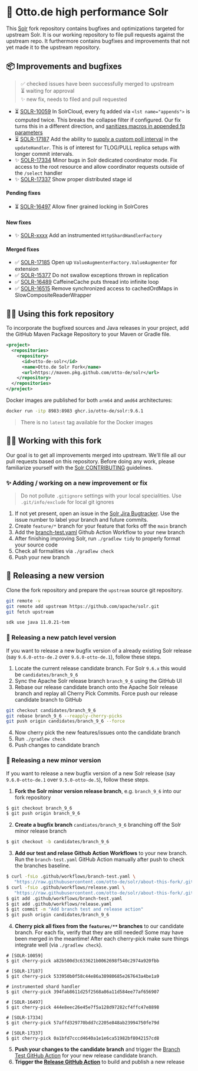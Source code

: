 # 🚀 Otto.de high performance Solr

This [Solr](/apache/solr) fork repository contains bugfixes
and optimizations targeted for upstream Solr. It is our working 
repository to file pull requests against the upstream repo. It
furthermore contains bugfixes and improvements that not yet made
it to the upstream repository.

## 📦 Improvements and bugfixes

> ✅ checked issues have been successfully merged to upstream\
> ⏳ waiting for approval\
> ✨ new fix, needs to filed and pull requested

* ⏳ [SOLR-10059](https://issues.apache.org/jira/browse/SOLR-10059) In SolrCloud, every 
  fq added via `<lst name="appends">` is computed twice. This breaks the collapse filter 
  if configured. Our fix turns this in a different direction, and 
  [sanitizes macros in appended fq parameters](/otto-de/solr/tree/feature/SOLR-10059)
* ⏳ [SOLR-17187](https://issues.apache.org/jira/browse/SOLR-17187) Add the ability to 
  [supply a custom poll interval](/otto-de/solr/tree/feature/replica-custom-poll-interval)
  in the `updateHandler`. This is of interest for TLOG/PULL replica setups with longer commit
  intervals.
* ✨ [SOLR-17334](https://github.com/apache/solr/pull/2527) Minor bugs in Solr 
  dedicated coordinator mode. Fix access to the root resource and allow coordinator
  requests outside of the `/select` handler
* ✨ [SOLR-17337](https://github.com/apache/solr/pull/2526) Show proper 
  distributed stage id

#### Pending fixes

* ⏳ [SOLR-16497](https://issues.apache.org/jira/browse/SOLR-16497) Allow finer grained locking in SolrCores

#### New fixes

* ✨ [SOLR-xxxx](https://github.com/otto-de/solr/commits/feature/instrumented-shardhandler) Add an
instrumented `HttpShardHandlerFactory`


#### Merged fixes

* ✅ [SOLR-17185](https://issues.apache.org/jira/browse/SOLR-17185) Open up 
  `ValueAugmenterFactory.ValueAugmenter` for extension
* ✅ [SOLR-15377](https://issues.apache.org/jira/browse/SOLR-15377) Do not swallow exceptions 
  thrown in replication
* ✅ [SOLR-16489](https://issues.apache.org/jira/browse/SOLR-16489) CaffeineCache puts thread 
  into infinite loop
* ✅ [SOLR-16515](https://issues.apache.org/jira/browse/SOLR-16515) Remove synchronized access to 
  cachedOrdMaps in SlowCompositeReaderWrapper

## 👩‍💻 Using this fork repository

To incorporate the bugfixed sources and Java releases in your project,
add the GitHub Maven Package Repository to your Maven or Gradle file.

```xml
<project>
  <repositories>
    <repository>
      <id>otto-de-solr</id>
      <name>Otto.de Solr Fork</name>
      <url>https://maven.pkg.github.com/otto-de/solr</url>
    </repository>
  </repositories>
</project>
```

Docker images are published for both `arm64` and `amd64` architectures:

```bash
docker run -itp 8983:8983 ghcr.io/otto-de/solr:9.6.1
```

> There is no `latest` tag available for the Docker images


## 👩‍💻 Working with this fork

Our goal is to get all improvements merged into upstream. We'll file all our
pull requests based on this repository. Before doing any work, please
familiarize yourself with the [Solr CONTRIBUTING](https://github.com/apache/solr/blob/main/CONTRIBUTING.md) guidelines.


### ✨ Adding / working on a new improvement or fix

> Do not pollute `.gitignore` settings with your local specialities. 
> Use `.git/info/exclude` for local git ignores

1. If not yet present, open an issue in the [Solr Jira Bugtracker](https://issues.apache.org/jira/projects/SOLR/issues/SOLR-16781?filter=allopenissues).
   Use the issue number to label your branch and future commits.
1. Create `feature/*` branch for your feature that forks 
   off the `main` branch
1. Add the [branch-test.yaml](.github/workflows/branch-test.yaml) 
   Github Action Workflow to your new branch
1. After finishing improving Solr, run `./gradlew tidy`
   to properly format your source code
1. Check all formalities via `./gradlew check`
1. Push your new branch

## 🚀 Releasing a new version

Clone the fork repository and prepare 
the `upstream` source git repository.

```bash
git remote -v
git remote add upstream https://github.com/apache/solr.git
git fetch upstream
```

```bash
sdk use java 11.0.21-tem
```

### 🔁 Releasing a new patch level version

If you want to release a new bugfix version of a already existing Solr release
(say `9.6.0-otto-de.2` over `9.6.0-otto-de.1`), follow these steps.

1. Locate the current release candidate branch. For Solr `9.6.x`
   this would be `candidates/branch_9_6`
1. Sync the Apache Solr release branch `branch_9_6` using the GitHub UI
1. Rebase our release candidate branch onto the Apache Solr release
   branch and replay all Cherry Pick Commits. Force push our 
   release candidate branch to GitHub

```bash
git checkout candidates/branch_9_6
git rebase branch_9_6 --reapply-cherry-picks
git push origin candidates/branch_9_6 --force
```

4. Now cherry pick the new features/issues onto the candidate branch
5. Run `./gradlew check`
6. Push changes to candidate branch

### 🎯 Releasing a new minor version

If you want to release a new bugfix version of a new Solr release
(say `9.6.0-otto-de.1` over `9.5.0-otto-de.5`), follow these steps.

1. __Fork the Solr minor version release branch__, e.g. `branch_9_6`
   into our fork repository

```bash
$ git checkout branch_9_6
$ git push origin branch_9_6
```

2. __Create a bugfix branch__ `candiates/branch_9_6` branching off
   the Solr minor release branch

```bash
$ git checkout -b candidates/branch_9_6
```

3. __Add our test and relase Github Action Workflows__ to your 
   new branch. Run the `branch-test.yaml` GitHub Action manually
   after push to check the branches baseline.

```bash
$ curl -fsLo .github/workflows/branch-test.yaml \
   "https://raw.githubusercontent.com/otto-de/solr/about-this-fork/.github/workflows/branch-test.yaml"
$ curl -fsLo .github/workflows/release.yaml \
   "https://raw.githubusercontent.com/otto-de/solr/about-this-fork/.github/workflows/release.yaml"
$ git add .github/workflows/branch-test.yaml
$ git add .github/workflows/release.yaml
$ git commit -m "Add branch test and release action"
$ git push origin candidates/branch_9_6
```

4. __Cherry pick all fixes from the `features/**` branches__ to our 
   candidate branch.  For each fix, verify that they are still needed!
   Some may have been merged in the meantime!
   After each cherry-pick make sure things integrate 
   well (via `./gradlew check`). 

```
# [SOLR-10059]
$ git cherry-pick a82b500d3c633621b0062698f540c2974a920fbb

# [SOLR-17187]
$ git cherry-pick 533950b0f58c44e86a38980685e267643a4be1a9

# instrumented shard handler
$ git cherry-pick 394fab8611d25f2568a86a11d584ee77af656907

# [SOLR-16497]
$ git cherry-pick 444e8eec26e45e7f5a128d97282cf4ffc47e8898

# [SOLR-17334]
$ git cherry-pick 57affd329770bdd7c2205e848ab23994750fe79d

# [SOLR-17337]
$ git cherry-pick 0a1bfd7cccd4640a1e1e6ca51982bf8042157cd8
```

5. __Push your changes to the candidate branch__ and
   trigger the [Branch Test GitHub Action](https://github.com/otto-de/solr/actions/workflows/branch-test.yaml) for your new release candidate
   branch.
6. __Trigger the [Release GitHub Action](https://github.com/otto-de/solr/actions/workflows/release.yaml)__ to build and publish a new release
